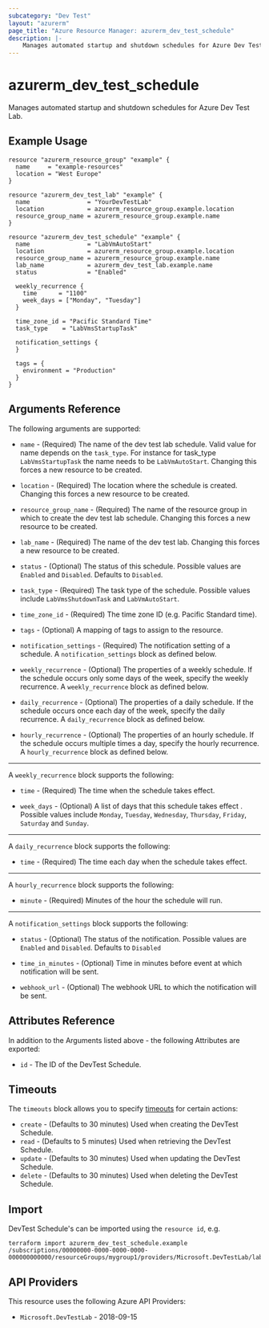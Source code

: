 ```yaml
---
subcategory: "Dev Test"
layout: "azurerm"
page_title: "Azure Resource Manager: azurerm_dev_test_schedule"
description: |-
    Manages automated startup and shutdown schedules for Azure Dev Test Lab.
---
```


# azurerm_dev_test_schedule

Manages automated startup and shutdown schedules for Azure Dev Test Lab.

## Example Usage

```hcl
resource "azurerm_resource_group" "example" {
  name     = "example-resources"
  location = "West Europe"
}

resource "azurerm_dev_test_lab" "example" {
  name                = "YourDevTestLab"
  location            = azurerm_resource_group.example.location
  resource_group_name = azurerm_resource_group.example.name
}

resource "azurerm_dev_test_schedule" "example" {
  name                = "LabVmAutoStart"
  location            = azurerm_resource_group.example.location
  resource_group_name = azurerm_resource_group.example.name
  lab_name            = azurerm_dev_test_lab.example.name
  status              = "Enabled"

  weekly_recurrence {
    time      = "1100"
    week_days = ["Monday", "Tuesday"]
  }

  time_zone_id = "Pacific Standard Time"
  task_type    = "LabVmsStartupTask"

  notification_settings {
  }

  tags = {
    environment = "Production"
  }
}
```

## Arguments Reference

The following arguments are supported:

* `name` - (Required) The name of the dev test lab schedule. Valid value for name depends on the `task_type`. For instance for task_type `LabVmsStartupTask` the name needs to be `LabVmAutoStart`. Changing this forces a new resource to be created.

* `location` - (Required) The location where the schedule is created. Changing this forces a new resource to be created.

* `resource_group_name` - (Required) The name of the resource group in which to create the dev test lab schedule. Changing this forces a new resource to be created.

* `lab_name` - (Required) The name of the dev test lab. Changing this forces a new resource to be created.

* `status` - (Optional) The status of this schedule. Possible values are `Enabled` and `Disabled`. Defaults to `Disabled`.

* `task_type` - (Required) The task type of the schedule. Possible values include `LabVmsShutdownTask` and `LabVmAutoStart`.

* `time_zone_id` - (Required) The time zone ID (e.g. Pacific Standard time).

* `tags` - (Optional) A mapping of tags to assign to the resource.

* `notification_settings` - (Required) The notification setting of a schedule. A `notification_settings` block as defined below.

* `weekly_recurrence` - (Optional) The properties of a weekly schedule. If the schedule occurs only some days of the week, specify the weekly recurrence. A `weekly_recurrence` block as defined below.

* `daily_recurrence` - (Optional) The properties of a daily schedule. If the schedule occurs once each day of the week, specify the daily recurrence. A `daily_recurrence` block as defined below.

* `hourly_recurrence` - (Optional) The properties of an hourly schedule. If the schedule occurs multiple times a day, specify the hourly recurrence. A `hourly_recurrence` block as defined below.

---

A `weekly_recurrence` block supports the following:

* `time` - (Required) The time when the schedule takes effect.

* `week_days` - (Optional) A list of days that this schedule takes effect . Possible values include `Monday`, `Tuesday`, `Wednesday`, `Thursday`, `Friday`, `Saturday` and `Sunday`.

---

A `daily_recurrence` block supports the following:

* `time` - (Required) The time each day when the schedule takes effect.

---

A `hourly_recurrence` block supports the following:

* `minute` - (Required) Minutes of the hour the schedule will run.

---

A `notification_settings` block supports the following:

* `status` - (Optional) The status of the notification. Possible values are `Enabled` and `Disabled`. Defaults to `Disabled`

* `time_in_minutes` - (Optional) Time in minutes before event at which notification will be sent.

* `webhook_url` - (Optional) The webhook URL to which the notification will be sent.

## Attributes Reference

In addition to the Arguments listed above - the following Attributes are exported:

* `id` - The ID of the DevTest Schedule.

## Timeouts

The `timeouts` block allows you to specify [timeouts](https://developer.hashicorp.com/terraform/language/resources/configure#define-operation-timeouts) for certain actions:

* `create` - (Defaults to 30 minutes) Used when creating the DevTest Schedule.
* `read` - (Defaults to 5 minutes) Used when retrieving the DevTest Schedule.
* `update` - (Defaults to 30 minutes) Used when updating the DevTest Schedule.
* `delete` - (Defaults to 30 minutes) Used when deleting the DevTest Schedule.

## Import

DevTest Schedule's can be imported using the `resource id`, e.g.

```shell
terraform import azurerm_dev_test_schedule.example /subscriptions/00000000-0000-0000-0000-000000000000/resourceGroups/mygroup1/providers/Microsoft.DevTestLab/labs/myDevTestLab/schedules/labvmautostart
```

## API Providers
<!-- This section is generated, changes will be overwritten -->
This resource uses the following Azure API Providers:

* `Microsoft.DevTestLab` - 2018-09-15
